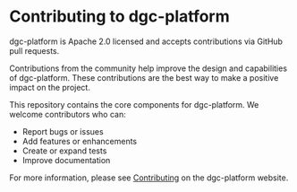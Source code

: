 # Contributing to dgc-platform

dgc-platform is Apache 2.0 licensed and accepts contributions via GitHub
pull requests.

Contributions from the community help improve the design and capabilities of
dgc-platform. These contributions are the best way to make a positive impact
on the project.

This repository contains the core components for dgc-platform. We welcome
contributors who can:

* Report bugs or issues
* Add features or enhancements
* Create or expand tests
* Improve documentation

For more information, please see
[Contributing](https://dgc-platform.hyperledger.org/community/contributing/)
on the dgc-platform website.

